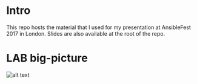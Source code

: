 # Intro

This repo hosts the material that I used for my presentation at AnsibleFest 2017
in London. Slides are also available at the root of the repo.


# LAB big-picture

![alt text](https://github.com/xens/ansiblefest2k17/raw/master/diagrams/lab_bigpicture.png "LAB bigpicture")

